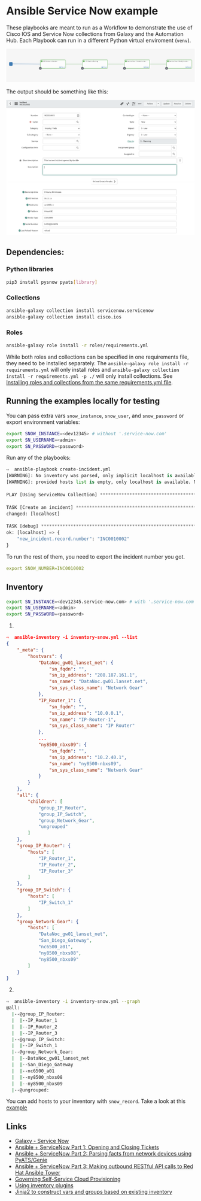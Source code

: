 # Ansible Service Now example

These playbooks are meant to run as a Workflow to demonstrate the use of Cisco IOS and Service Now collections from Galaxy and the Automation Hub. Each Playbook can run in a different Python virtual enviroment (`venv`).

![Workflow][1]

The output should be something like this:

![ServiceNow][2]

## Dependencies:

### Python libraries

```bash
pip3 install pysnow pyats[library]
```

### Collections

```bash
ansible-galaxy collection install servicenow.servicenow
ansible-galaxy collection install cisco.ios
```

### Roles

```bash
ansible-galaxy role install -r roles/requirements.yml
```

While both roles and collections can be specified in one requirements file, they need to be installed separately. The `ansible-galaxy role install -r requirements.yml` will only install roles and `ansible-galaxy collection install -r requirements.yml -p ./` will only install collections. See [Installing roles and collections from the same requirements.yml file](https://docs.ansible.com/ansible/latest/galaxy/user_guide.html#installing-roles-and-collections-from-the-same-requirements-yml-file).


## Running the examples locally for testing

You can pass extra vars `snow_instance`, `snow_user`, and `snow_password` or export environment variables:

```bash
export SNOW_INSTANCE=<dev12345> # without '.service-now.com'
export SN_USERNAME=<admin>
export SN_PASSWORD=<password>
```

Run any of the playbooks:

```python
⇨  ansible-playbook create-incident.yml 
[WARNING]: No inventory was parsed, only implicit localhost is available
[WARNING]: provided hosts list is empty, only localhost is available. Note that the implicit localhost does not match 'all'

PLAY [Using ServiceNow Collection] ******************************************************************************************************************************************

TASK [Create an incident] ***************************************************************************************************************************************************
changed: [localhost]

TASK [debug] ****************************************************************************************************************************************************************
ok: [localhost] => {
    "new_incident.record.number": "INC0010002"
}
```

To run the rest of them, you need to export the incident number you got.

```yaml
export SNOW_NUMBER=INC0010002
```

## Inventory

```bash
export SN_INSTANCE=<dev12345.service-now.com> # with '.service-now.com'
export SN_USERNAME=<admin>
export SN_PASSWORD=<password>
```

1.

```json
⇨  ansible-inventory -i inventory-snow.yml --list
{
    "_meta": {
        "hostvars": {
            "DataNoc_gw01_lanset_net": {
                "sn_fqdn": "",
                "sn_ip_address": "208.187.161.1",
                "sn_name": "DataNoc.gw01.lanset.net",
                "sn_sys_class_name": "Network Gear"
            },
            "IP_Router_1": {
                "sn_fqdn": "",
                "sn_ip_address": "10.0.0.1",
                "sn_name": "IP-Router-1",
                "sn_sys_class_name": "IP Router"
            },
            ...
            "ny8500_nbxs09": {
                "sn_fqdn": "",
                "sn_ip_address": "10.2.40.1",
                "sn_name": "ny8500-nbxs09",
                "sn_sys_class_name": "Network Gear"
            }
        }
    },
    "all": {
        "children": [
            "group_IP_Router",
            "group_IP_Switch",
            "group_Network_Gear",
            "ungrouped"
        ]
    },
    "group_IP_Router": {
        "hosts": [
            "IP_Router_1",
            "IP_Router_2",
            "IP_Router_3"
        ]
    },
    "group_IP_Switch": {
        "hosts": [
            "IP_Switch_1"
        ]
    },
    "group_Network_Gear": {
        "hosts": [
            "DataNoc_gw01_lanset_net",
            "San_Diego_Gateway",
            "nc6500_a01",
            "ny8500_nbxs08",
            "ny8500_nbxs09"
        ]
    }
}

```

2.

```bash
⇨  ansible-inventory -i inventory-snow.yml --graph
@all:
  |--@group_IP_Router:
  |  |--IP_Router_1
  |  |--IP_Router_2
  |  |--IP_Router_3
  |--@group_IP_Switch:
  |  |--IP_Switch_1
  |--@group_Network_Gear:
  |  |--DataNoc_gw01_lanset_net
  |  |--San_Diego_Gateway
  |  |--nc6500_a01
  |  |--ny8500_nbxs08
  |  |--ny8500_nbxs09
  |--@ungrouped:
```

You can add hosts to your inventory with `snow_record`. Take a look at this [example](https://github.com/michaelford85/ansible-servicenow-exercises/blob/master/snow-populate-ios.yml)

## Links

- [Galaxy - Service Now](https://galaxy.ansible.com/servicenow/servicenow)
- [Ansible + ServiceNow Part 1: Opening and Closing Tickets](https://www.ansible.com/blog/ansible-servicenow-opening-and-closing-tickets)
- [Ansible + ServiceNow Part 2: Parsing facts from network devices using PyATS/Genie](https://www.ansible.com/blog/ansible-servicenow-part-2-parsing-facts-from-network-devices-using-pyats/genie)
- [Ansible + ServiceNow Part 3: Making outbound RESTful API calls to Red Hat Ansible Tower](https://www.ansible.com/blog/ansible-servicenow-howto-part-3-making-outbound-restful-api-calls-to-ansible-tower)
- [Governing Self-Service Cloud Provisioning](https://github.com/michaelford85/aws-deploy)
- [Using inventory plugins](https://docs.ansible.com/ansible/latest/plugins/inventory.html#using-inventory-plugins)
- [Jinja2 to construct vars and groups based on existing inventory](https://docs.ansible.com/ansible/latest/plugins/inventory/constructed.html)


[1]: images/snow_workflow.png
[2]: images/snow_view.png